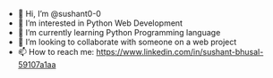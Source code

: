 - 👋 Hi, I’m @sushant0-0
- 👀 I’m interested in Python Web Development
- 🌱 I’m currently learning Python Programming language
- 💞️ I’m looking to collaborate with someone on a web project
- 📫 How to reach me: https://www.linkedin.com/in/sushant-bhusal-59107a1aa 

<!---
sushant0-0/sushant0-0 is a ✨ special ✨ repository because its `README.md` (this file) appears on your GitHub profile.
You can click the Preview link to take a look at your changes.
--->
